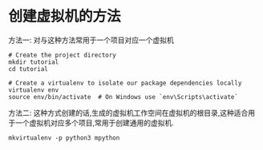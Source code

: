 # 创建虚拟机的方法

方法一: 对与这种方法常用于一个项目对应一个虚拟机

```
# Create the project directory
mkdir tutorial
cd tutorial

# Create a virtualenv to isolate our package dependencies locally
virtualenv env
source env/bin/activate  # On Windows use `env\Scripts\activate`
```

方法二: 这种方式创建的话,生成的虚拟机工作空间在虚拟机的根目录,这种适合用于一个虚拟机对应多个项目,常用于创建通用的虚拟机.

```
mkvirtualenv -p python3 mpython
```

